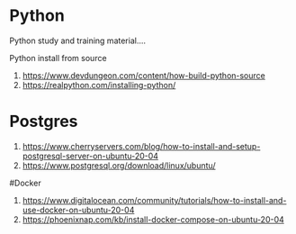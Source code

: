 # Python
Python study and training material....

Python install from source 
1) https://www.devdungeon.com/content/how-build-python-source
2) https://realpython.com/installing-python/

# Postgres
1) https://www.cherryservers.com/blog/how-to-install-and-setup-postgresql-server-on-ubuntu-20-04
2) https://www.postgresql.org/download/linux/ubuntu/

#Docker
1) https://www.digitalocean.com/community/tutorials/how-to-install-and-use-docker-on-ubuntu-20-04
2) https://phoenixnap.com/kb/install-docker-compose-on-ubuntu-20-04
